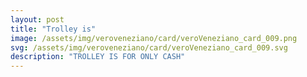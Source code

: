 ```yaml
---
layout: post
title: "Trolley is"
image: /assets/img/veroveneziano/card/veroVeneziano_card_009.png
svg: /assets/img/veroveneziano/card/veroVeneziano_card_009.svg
description: "TROLLEY IS FOR ONLY CASH"
---
```

